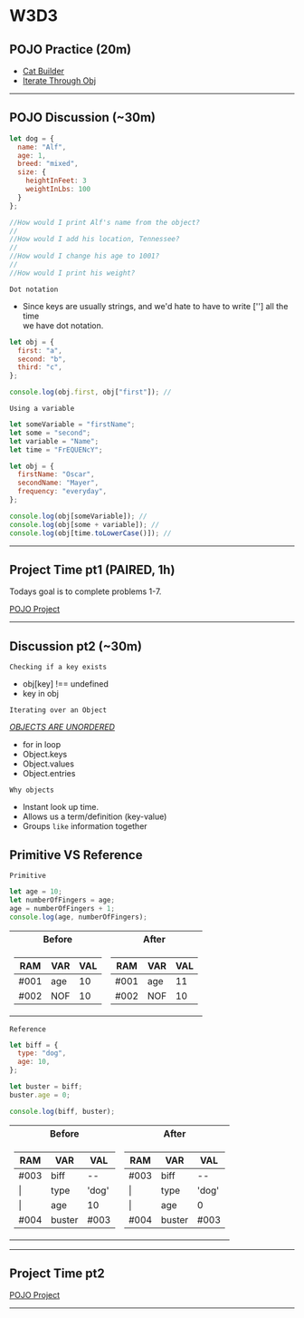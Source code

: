 # W3D3

## POJO Practice (20m)

- [Cat Builder]
- [Iterate Through Obj]

---

## POJO Discussion (~30m)

```js
let dog = {
  name: "Alf",
  age: 1,
  breed: "mixed",
  size: {
    heightInFeet: 3
    weightInLbs: 100
  }
};

//How would I print Alf's name from the object?
//
//How would I add his location, Tennessee?
//
//How would I change his age to 1001?
//
//How would I print his weight?
```

`Dot notation`

- Since keys are usually strings, and we'd hate to have to write [''] all the time\
  we have dot notation.

```js
let obj = {
  first: "a",
  second: "b",
  third: "c",
};

console.log(obj.first, obj["first"]); //
```

`Using a variable`

```js
let someVariable = "firstName";
let some = "second";
let variable = "Name";
let time = "FrEQUENcY";

let obj = {
  firstName: "Oscar",
  secondName: "Mayer",
  frequency: "everyday",
};

console.log(obj[someVariable]); //
console.log(obj[some + variable]); //
console.log(obj[time.toLowerCase()]); //
```

---

## Project Time pt1 (PAIRED, 1h)

Todays goal is to complete problems 1-7.

[POJO Project]

---

## Discussion pt2 (~30m)

`Checking if a key exists`

- obj[key] !== undefined
- key in obj

`Iterating over an Object`

[*OBJECTS ARE UNORDERED*]

- for in loop
- Object.keys
- Object.values
- Object.entries

`Why objects`

- Instant look up time.
- Allows us a term/definition (key-value)
- Groups `like` information together

## Primitive VS Reference

`Primitive`

```js
let age = 10;
let numberOfFingers = age;
age = numberOfFingers + 1;
console.log(age, numberOfFingers);
```

<table>
<tr><th>Before</th><th>After</th></tr>
<tr><td>

| RAM  | VAR | VAL |
| ---- | --- | --- |
| #001 | age | 10  |
| #002 | NOF | 10  |

</td><td>

| RAM  | VAR | VAL |
| ---- | --- | --- |
| #001 | age | 11  |
| #002 | NOF | 10  |

</td></tr> </table>

`Reference`

```js
let biff = {
  type: "dog",
  age: 10,
};

let buster = biff;
buster.age = 0;

console.log(biff, buster);
```

  <table>
<tr><th>Before</th><th>After</th></tr>
<tr><td>

| RAM  | VAR    | VAL   |
| ---- | ------ | ----- |
| #003 | biff   | --    |
| \|   | type   | 'dog' |
| \|   | age    | 10    |
| #004 | buster | #003  |

</td><td>

| RAM  | VAR    | VAL   |
| ---- | ------ | ----- |
| #003 | biff   | --    |
| \|   | type   | 'dog' |
| \|   | age    | 0     |
| #004 | buster | #003  |

</td></tr> </table>

---

## Project Time pt2

[POJO Project]

---

[cat builder]: https://open.appacademy.io/learn/js-py---pt-feb-2022-online/week-3---node--pair-programming--pojo--adv--arrays/cat-builder
[iterate through obj]: https://open.appacademy.io/learn/js-py---pt-feb-2022-online/week-3---node--pair-programming--pojo--adv--arrays/iterate-through-obj
[pojo project]: https://open.appacademy.io/learn/js-py---pt-feb-2022-online/week-3---node--pair-programming--pojo--adv--arrays/pojo-project-part-1
[*objects are unordered*]: https://2ality.com/2015/10/property-traversal-order-es6.html
